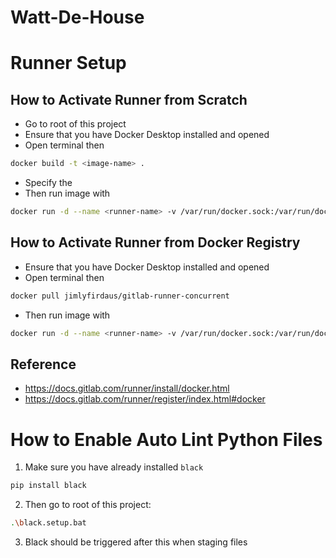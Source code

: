 # Watt-De-House

# Runner Setup
## How to Activate Runner from Scratch
* Go to root of this project
* Ensure that you have Docker Desktop installed and opened
* Open terminal then 
```bash
docker build -t <image-name> .
```
* Specify the <image-name>
* Then run image with
```bash
docker run -d --name <runner-name> -v /var/run/docker.sock:/var/run/docker.sock <image-name>:<version>
```

## How to Activate Runner from Docker Registry
* Ensure that you have Docker Desktop installed and opened
* Open terminal then
```bash
docker pull jimlyfirdaus/gitlab-runner-concurrent
```
* Then run image with
```bash
docker run -d --name <runner-name> -v /var/run/docker.sock:/var/run/docker.sock <image-name>:<version>
```

## Reference
* https://docs.gitlab.com/runner/install/docker.html
* https://docs.gitlab.com/runner/register/index.html#docker

# How to Enable Auto Lint Python Files
1. Make sure you have already installed `black`
```bash
pip install black
``` 
2. Then go to root of this project:
```bash
.\black.setup.bat
```
3. Black should be triggered after this when staging files
